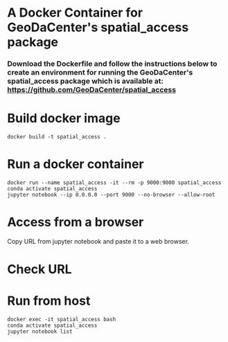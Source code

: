 # A Docker Container for GeoDaCenter's spatial_access package

### Download the Dockerfile and follow the instructions below to create an environment for running the GeoDaCenter's spatial_access package which is available at: https://github.com/GeoDaCenter/spatial_access


# Build docker image

```
docker build -t spatial_access .
```

# Run a docker container

```
docker run --name spatial_access -it --rm -p 9000:9000 spatial_access
conda activate spatial_access
jupyter notebook --ip 0.0.0.0 --port 9000 --no-browser --allow-root
```


# Access from a browser

Copy URL from jupyter notebook and paste it to a web browser.


# Check URL

# Run from host
```
docker exec -it spatial_access bash
conda activate spatial_access
jupyter notebook list
```

